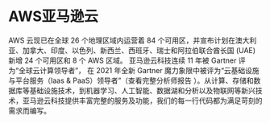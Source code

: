 # AWS亚马逊云

AWS 云现已在全球 26 个地理区域内运营着 84 个可用区，并宣布计划在澳大利亚、加拿大、印度、以色列、新西兰、西班牙、瑞士和阿拉伯联合酋长国 (UAE) 新增 24 个可用区和 8 个 AWS 区域。
亚马逊云科技连续 11 年被 Gartner 评为“全球云计算领导者”， 在 2021 年全新 Gartner 魔力象限中被评为“云基础设施与平台服务（Iaas & PaaS）领导者”（查看完整分析师报告 ）。从计算、存储和数据库等基础设施技术，到机器学习、人工智能、数据湖和分析以及物联网等新兴技术，亚马逊云科技提供丰富完整的服务及功能，我们的每一行代码都为满足苛刻的需求而编写。
